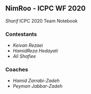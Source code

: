 ## NimRoo - ICPC WF 2020

*Sharif* ICPC 2020 Team Notebook

### Contestants
* *Keivan Rezaei*
* *HamidReza Hedayati*
* *Ali Shafiee*

### Coaches
* *Hamid Zarrabi-Zadeh*
* *Peyman Jabbar-Zadeh*
